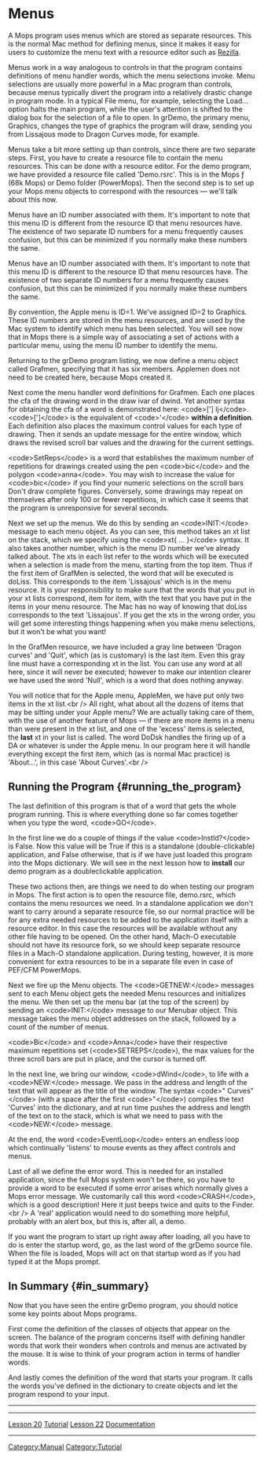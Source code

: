 Menus
=====

A Mops program uses menus which are stored as separate resources. This
is the normal Mac method for defining menus, since it makes it easy for
users to customize the menu text with a resource editor such as
[Rezilla](http://sourceforge.net/project/showfiles.php?group_id=83267).

Menus work in a way analogous to controls in that the program contains
definitions of menu handler words, which the menu selections invoke.
Menu selections are usually more powerful in a Mac program than
controls, because menus typically divert the program into a relatively
drastic change in program mode. In a typical File menu, for example,
selecting the Load\... option halts the main program, while the user\'s
attention is shifted to the dialog box for the selection of a file to
open. In grDemo, the primary menu, Graphics, changes the type of
graphics the program will draw, sending you from Lissajous mode to
Dragon Curves mode, for example.

Menus take a bit more setting up than controls, since there are two
separate steps. First, you have to create a resource file to contain the
menu resources. This can be done with a resource editor. For the demo
program, we have provided a resource file called \'Demo.rsrc\'. This is
in the Mops &fnof; (68k Mops) or Demo folder (PowerMops). Then the
second step is to set up your Mops menu objects to correspond with the
resources &mdash; we\'ll talk about this now.

Menus have an ID number associated with them. It\'s important to note
that this menu ID is different from the resource ID that menu resources
have. The existence of two separate ID numbers for a menu frequently
causes confusion, but this can be minimized if you normally make these
numbers the same.

Menus have an ID number associated with them. It\'s important to note
that this menu ID is different to the resource ID that menu resources
have. The existence of two separate ID numbers for a menu frequently
causes confusion, but this can be minimized if you normally make these
numbers the same.

By convention, the Apple menu is ID=1. We\'ve assigned ID=2 to Graphics.
These ID numbers are stored in the menu resources, and are used by the
Mac system to identify which menu has been selected. You will see now
that in Mops there is a simple way of associating a set of actions with
a particular menu, using the menu ID number to identify the menu.

Returning to the grDemo program listing, we now define a menu object
called Grafmen, specifying that it has six members. Applemen does not
need to be created here, because Mops created it.

Next come the menu handler word definitions for Grafmen. Each one places
the cfa of the drawing word in the draw ivar of dwind. Yet another
syntax for obtaining the cfa of a word is demonstrated here:
\<code\>\[\'\] lj\</code\>. \<code\>\[\'\]\</code\> is the equivalent of
\<code\>\'\</code\> **within a definition**. Each definition also places
the maximum control values for each type of drawing. Then it sends an
update message for the entire window, which draws the revised scroll bar
values and the drawing for the current settings.

\<code\>SetReps\</code\> is a word that establishes the maximum number
of repetitions for drawings created using the pen \<code\>bic\</code\>
and the polygon \<code\>anna\</code\>. You may wish to increase the
value for \<code\>bic\</code\> if you find your numeric selections on
the scroll bars Don\'t draw complete figures. Conversely, some drawings
may repeat on themselves after only 100 or fewer repetitions, in which
case it seems that the program is unresponsive for several seconds.

Next we set up the menus. We do this by sending an
\<code\>INIT:\</code\> message to each menu object. As you can see, this
method takes an xt list on the stack, which we specify using the
\<code\>xt{ \... }\</code\> syntax. It also takes another number, which
is the menu ID number we\'ve already talked about. The xts in each list
refer to the words which will be executed when a selection is made from
the menu, starting from the top item. Thus if the first item of GrafMen
is selected, the word that will be executed is doLiss. This corresponds
to the item \'Lissajous\' which is in the menu resource. It is your
responsibility to make sure that the words that you put in your xt lists
correspond, item for item, with the text that you have put in the items
in your menu resource. The Mac has no way of knowing that doLiss
corresponds to the text \'Lissajous\'. If you get the xts in the wrong
order, you will get some interesting things happening when you make menu
selections, but it won\'t be what you want!

In the GrafMen resource, we have included a gray line between \'Dragon
curves\' and \'Quit\', which (as is customary) is the last item. Even
this gray line must have a corresponding xt in the list. You can use any
word at all here, since it will never be executed; however to make our
intention clearer we have used the word \'Null\', which is a word that
does nothing anyway.

You will notice that for the Apple menu, AppleMen, we have put only two
items in the xt list.\<br /\> All right, what about all the dozens of
items that may be sitting under your Apple menu? We are actually taking
care of them, with the use of another feature of Mops &mdash; if there
are more items in a menu than were present in the xt list, and one of
the \'excess\' items is selected, the **last** xt in your list is
called. The word DoDsk handles the firing up of a DA or whatever is
under the Apple menu. In our program here it will handle everything
except the first item, which (as is normal Mac practice) is
\'About\...\', in this case \'About Curves\'.\<br /\>

Running the Program {#running_the_program}
-------------------

The last definition of this program is that of a word that gets the
whole program running. This is where everything done so far comes
together when you type the word, \<code\>GO\</code\>.

In the first line we do a couple of things if the value
\<code\>Instld?\</code\> is False. Now this value will be True if this
is a standalone (double-clickable) application, and False otherwise,
that is if we have just loaded this program into the Mops dictionary. We
will see in the next lesson how to **install** our demo program as a
doubleclickable application.

These two actions then, are things we need to do when testing our
program in Mops. The first action is to open the resource file,
demo.rsrc, which contains the menu resources we need. In a standalone
application we don\'t want to carry around a separate resource file, so
our normal practice will be for any extra needed resources to be added
to the application itself with a resource editor. In this case the
resources will be available without any other file having to be opened.
On the other hand, Mach-O executable should not have its resource fork,
so we should keep separate resource files in a Mach-O standalone
application. During testing, however, it is more convenient for extra
resources to be in a separate file even in case of PEF/CFM PowerMops.

Next we fire up the Menu objects. The \<code\>GETNEW:\</code\> messages
sent to each Menu object gets the needed Menu resources and initializes
the menu. We then set up the menu bar (at the top of the screen) by
sending an \<code\>INIT:\</code\> message to our Menubar object. This
message takes the menu object addresses on the stack, followed by a
count of the number of menus.

\<code\>Bic\</code\> and \<code\>Anna\</code\> have their respective
maximum repetitions set (\<code\>SETREPS\</code\>), the max values for
the three scroll bars are put in place, and the cursor is turned off.

In the next line, we bring our window, \<code\>dWind\</code\>, to life
with a \<code\>NEW:\</code\> message. We pass in the address and length
of the text that will appear as the title of the window. The syntax
\<code\>\" Curves\" \</code\> (with a space after the first
\<code\>\"\</code\>) compiles the text \'Curves\' into the dictionary,
and at run time pushes the address and length of the text on to the
stack, which is what we need to pass with the \<code\>NEW:\</code\>
message.

At the end, the word \<code\>EventLoop\</code\> enters an endless loop
which continually \'listens\' to mouse events as they affect controls
and menus.

Last of all we define the error word. This is needed for an installed
application, since the full Mops system won\'t be there, so you have to
provide a word to be executed if some error arises which normally gives
a Mops error message. We customarily call this word
\<code\>CRASH\</code\>, which is a good description! Here it just beeps
twice and quits to the Finder.\<br /\> A \'real\' application would need
to do something more helpful, probably with an alert box, but this is,
after all, a demo.

If you want the program to start up right away after loading, all you
have to do is enter the startup word, go, as the last word of the grDemo
source file. When the file is loaded, Mops will act on that startup word
as if you had typed it at the Mops prompt.

In Summary {#in_summary}
----------

Now that you have seen the entire grDemo program, you should notice some
key points about Mops programs.

First come the definition of the classes of objects that appear on the
screen. The balance of the program concerns itself with defining handler
words that work their wonders when controls and menus are activated by
the mouse. It is wise to think of your program action in terms of
handler words.

And lastly comes the definition of the word that starts your program. It
calls the words you\'ve defined in the dictionary to create objects and
let the program respond to your input.

------------------------------------------------------------------------

  ------------------------------------------- --------------------------------- -----------------------------------
  [Lesson 20](Lesson_20 "wikilink")           [Tutorial](Tutorial "wikilink")   [Lesson 22](Lesson_22 "wikilink")
  [Documentation](Documentation "wikilink")                                     
  ------------------------------------------- --------------------------------- -----------------------------------

[Category:Manual](Category:Manual "wikilink")
[Category:Tutorial](Category:Tutorial "wikilink")
